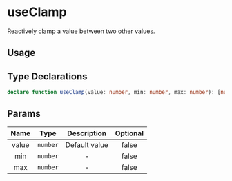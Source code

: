 # useClamp

Reactively clamp a value between two other values.

## Usage

## Type Declarations

```ts
declare function useClamp(value: number, min: number, max: number): [number, (value: SetStateAction<number>) => void];
```

## Params

| Name  |   Type   |  Description  | Optional |
| :---: | :------: | :-----------: | :------: |
| value | `number` | Default value |  false   |
|  min  | `number` |       -       |  false   |
|  max  | `number` |       -       |  false   |
